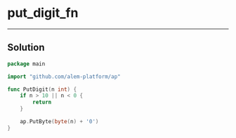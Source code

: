 # put_digit_fn

---

## Solution

```go
package main

import "github.com/alem-platform/ap"

func PutDigit(n int) {
	if n > 10 || n < 0 {
		return
	}

	ap.PutByte(byte(n) + '0')
}
```
